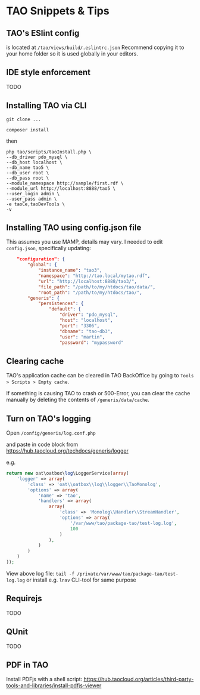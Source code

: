 # TAO Snippets & Tips

## TAO's ESlint config

is located at `/tao/views/build/.eslintrc.json`
Recommend copying it to your home folder so it is used globally in your editors.

## IDE style enforcement

TODO

## Installing TAO via CLI

```shell
git clone ...

composer install
```

then

```shell
php tao/scripts/taoInstall.php \
--db_driver pdo_mysql \
--db_host localhost \
--db_name tao5 \
--db_user root \
--db_pass root \
--module_namespace http://sample/first.rdf \
--module_url http://localhost:8888/tao5 \
--user_login admin \
--user_pass admin \
-e taoCe,taoDevTools \
-v
```

## Installing TAO using config.json file

This assumes you use MAMP, details may vary.
I needed to edit `config.json`, specifically updating:

```json
    "configuration": {
        "global": {
            "instance_name": "tao3",
            "namespace": "http://tao.local/mytao.rdf",
            "url": "http://localhost:8888/tao3/",
            "file_path": "/path/to/my/htdocs/tao/data/",
            "root_path": "/path/to/my/htdocs/tao/",
        "generis": {
            "persistences": {
                "default": {
                    "driver": "pdo_mysql",
                    "host": "localhost",
                    "port": "3306",
                    "dbname": "tao-db3",
                    "user": "martin",
                    "password": "mypassword"
```

## Clearing cache

TAO's application cache can be cleared in TAO BackOffice by going to `Tools > Scripts > Empty cache`.

If something is causing TAO to crash or 500-Error, you can clear the cache manually by deleting the contents of `/generis/data/cache`.

## Turn on TAO's logging

Open `/config/generis/log.conf.php`

and paste in code block from https://hub.taocloud.org/techdocs/generis/logger

e.g.

```php
return new oat\oatbox\log\LoggerService(array(
    'logger' => array(
        'class' => 'oat\\oatbox\\log\\logger\\TaoMonolog',
        'options' => array(
            'name' => 'tao',
            'handlers' => array(
                array(
                    'class' => 'Monolog\\Handler\\StreamHandler',
                    'options' => array(
                        '/var/www/tao/package-tao/test-log.log',
                        100
                    )
                ),
            )
        )
    )
));
```

View above log file:
`tail -f /private/var/www/tao/package-tao/test-log.log`
or install e.g. `lnav` CLI-tool for same purpose

## Requirejs

TODO

## QUnit

TODO

## PDF in TAO

Install PDFjs with a shell script:
https://hub.taocloud.org/articles/third-party-tools-and-libraries/install-pdfjs-viewer
